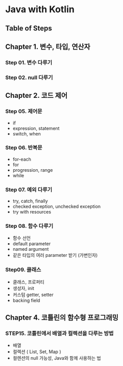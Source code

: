 # Java with Kotlin

## Table of Steps

## Chapter 1. 변수, 타입, 연산자

### Step 01. 변수 다루기
### Step 02. null 다루기


## Chapter 2. 코드 제어

### Step 05. 제어문
- if
- expression, statement
- switch, when

### Step 06. 반복문
- for-each
- for
- progression, range
- while

### Step 07. 예외 다루기
- try, catch, finally
- checked exception, unchecked exception
- try with resources

### Step 08. 함수 다루기
- 함수 선언
- default parameter
- named argument
- 같은 타입의 여러 parameter 받기 (가변인자)

### Step09. 클래스
- 클래스, 프로퍼티
- 생성자, init
- 커스텀 getter, setter
- backing field

## Chapter 4. 코틀린의 함수형 프로그래밍
### STEP15. 코틀린에서 배열과 컬렉션을 다루는 방법
- 배열
- 컬렉션 ( List, Set, Map )
- 컬렌션의 null 가능성, Java와 함께 사용하는 법